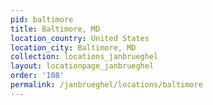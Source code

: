 ```yaml
---
pid: baltimore
title: Baltimore, MD
location_country: United States
location_city: Baltimore, MD
collection: locations_janbrueghel
layout: locationpage_janbrueghel
order: '108'
permalink: /janbrueghel/locations/baltimore
---
```


